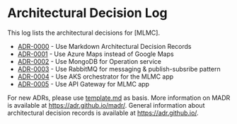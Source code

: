 # Architectural Decision Log

This log lists the architectural decisions for [MLMC].

<!-- adrlog -- Regenerate the content by using "adr-log -i". You can install it via "npm install -g adr-log" -->

- [ADR-0000](0000-use-markdown-architectural-decision-records.md) - Use Markdown Architectural Decision Records
- [ADR-0001](0001-use-azure-maps.md) - Use Azure Maps instead of Google Maps
- [ADR-0002](0002-use-mongodb-for-operation.md) - Use MongoDB for Operation service
- [ADR-0003](0003-use-rabbit-mq-for-eda.md) - Use RabbitMQ for messaging & publish-subsribe pattern
- [ADR-0004](0004-use-aks-orchestrator.md) - Use AKS orchestrator for the MLMC app
- [ADR-0005](0005-use-api-gateway.md) - Use API Gateway for MLMC app

<!-- adrlogstop -->

For new ADRs, please use [template.md](template.md) as basis.
More information on MADR is available at <https://adr.github.io/madr/>.
General information about architectural decision records is available at <https://adr.github.io/>.
